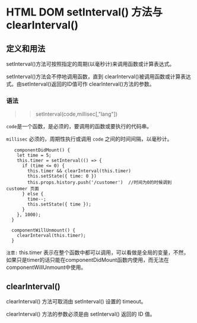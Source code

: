 # HTML DOM setInterval() 方法与clearInterval() 

## 定义和用法

setInterval()方法可按照指定的周期(以毫秒计)来调用函数或计算表达式。      

setInterval()方法会不停地调用函数，直到 clearInterval()被调用函数或计算表达式。由setInterval()返回的ID值可作 clearInterval()方法的参数。       

### 语法

>> setInterval(code,millisec[,"lang"])

`code`是一个函数，是必须的，要调用的函数或要执行的代码串。    

`millisec` 必须的，周期性执行或调用 `code` 之间的时间间隔，以毫秒计。     

```
   componentDidMount() {
    let time = 5;
    this.timer = setInterval(() => {
      if (time <= 0) {
        this.timer && clearInterval(this.timer)
        this.setState({ time: 0 })
        this.props.history.push('/customer')  //时间为0的时候调到 customer 页面
      } else {
        time--;
        this.setState({ time });
      }
    }, 1000);
  }

  componentWillUnmount() {
    clearInterval(this.timer);
  }
```

`注意:` this.timer 表示在整个函数中都可以调用，可以看做是全局的变量，不然，如果只是timer的话只能在componentDidMount函数内使用，而无法在componentWillUnmount中使用。     

## clearInterval() 

clearInterval() 方法可取消由 setInterval() 设置的 timeout。      

clearInterval() 方法的参数必须是由 setInterval() 返回的 ID 值。      
